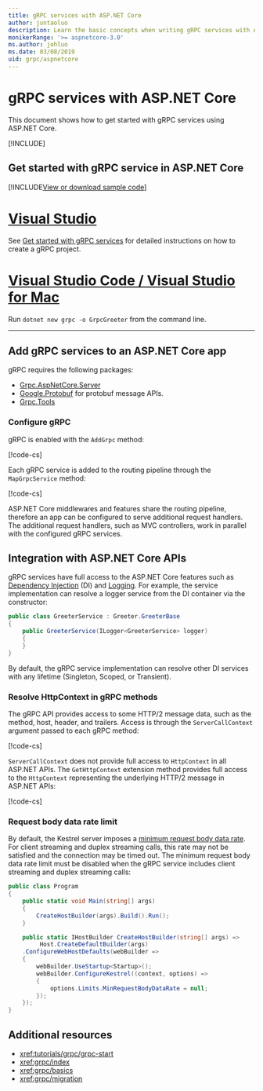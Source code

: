 ```yaml
---
title: gRPC services with ASP.NET Core
author: juntaoluo
description: Learn the basic concepts when writing gRPC services with ASP.NET Core.
monikerRange: '>= aspnetcore-3.0'
ms.author: johluo
ms.date: 03/08/2019
uid: grpc/aspnetcore
---
```

# gRPC services with ASP.NET Core

This document shows how to get started with gRPC services using ASP.NET Core.

[!INCLUDE[](~/includes/net-core-prereqs-all-3.0.md)]

## Get started with gRPC service in ASP.NET Core

[!INCLUDE[View or download sample code](~/includes/grpc/download.md)]

# [Visual Studio](#tab/visual-studio)

See [Get started with gRPC services](xref:tutorials/grpc/grpc-start) for detailed instructions on how to create a gRPC project.

# [Visual Studio Code / Visual Studio for Mac](#tab/visual-studio-code+visual-studio-mac)

Run `dotnet new grpc -o GrpcGreeter` from the command line.

---

## Add gRPC services to an ASP.NET Core app

gRPC requires the following packages:

* [Grpc.AspNetCore.Server](https://www.nuget.org/packages/Grpc.AspNetCore.Server)
* [Google.Protobuf](https://www.nuget.org/packages/Google.Protobuf/) for protobuf message APIs.
* [Grpc.Tools](https://www.nuget.org/packages/Grpc.Tools/)


### Configure gRPC

gRPC is enabled with the `AddGrpc` method:

[!code-cs[](~/tutorials/grpc/grpc-start/samples/GrpcStart/GrpcGreeter.Server/Startup.cs?name=snippet&highlight=5)]

Each gRPC service is added to the routing pipeline through the `MapGrpcService` method:

[!code-cs[](~/tutorials/grpc/grpc-start/samples/GrpcStart/GrpcGreeter.Server/Startup.cs?name=snippet&highlight=16-19)]

ASP.NET Core middlewares and features share the routing pipeline, therefore an app can be configured to serve additional request handlers. The additional request handlers, such as MVC controllers, work in parallel with the configured gRPC services.

## Integration with ASP.NET Core APIs

gRPC services have full access to the ASP.NET Core features such as [Dependency Injection](xref:fundamentals/dependency-injection) (DI) and [Logging](xref:fundamentals/logging/index). For example, the service implementation can resolve a logger service from the DI container via the constructor:

```csharp
public class GreeterService : Greeter.GreeterBase
{
    public GreeterService(ILogger<GreeterService> logger)
    {
    }
}
```

By default, the gRPC service implementation can resolve other DI services with any lifetime (Singleton, Scoped, or Transient).

### Resolve HttpContext in gRPC methods

The gRPC API provides access to some HTTP/2 message data, such as the method, host, header, and trailers. Access is through the `ServerCallContext` argument passed to each gRPC method:

[!code-cs[](~/tutorials/grpc/grpc-start/samples/GrpcStart/GrpcGreeter.Server/Services/GreeterService.cs?highlight=3-4&name=snippet)]

`ServerCallContext` does not provide full access to `HttpContext` in all ASP.NET APIs. The `GetHttpContext` extension method provides full access to the `HttpContext` representing the underlying HTTP/2 message in ASP.NET APIs:

[!code-cs[](~/tutorials/grpc/grpc-start/samples/GrpcStart/GrpcGreeter.Server/Services/GreeterService.cs?name=snippet1)]

### Request body data rate limit

By default, the Kestrel server imposes a [minimum request body data rate](
<xref:Microsoft.AspNetCore.Server.Kestrel.Core.KestrelServerLimits.MinRequestBodyDataRate>). For client streaming and duplex streaming calls, this rate may not be satisfied and the connection may be timed out. The minimum request body data rate limit must be disabled when the gRPC service includes client streaming and duplex streaming calls:

```csharp
public class Program
{
    public static void Main(string[] args)
    {
        CreateHostBuilder(args).Build().Run();
    }

    public static IHostBuilder CreateHostBuilder(string[] args) =>
         Host.CreateDefaultBuilder(args)
    .ConfigureWebHostDefaults(webBuilder =>
    {
        webBuilder.UseStartup<Startup>();
        webBuilder.ConfigureKestrel((context, options) =>
        {
            options.Limits.MinRequestBodyDataRate = null;
        });
    });
}
```

## Additional resources

* <xref:tutorials/grpc/grpc-start>
* <xref:grpc/index>
* <xref:grpc/basics>
* <xref:grpc/migration>
